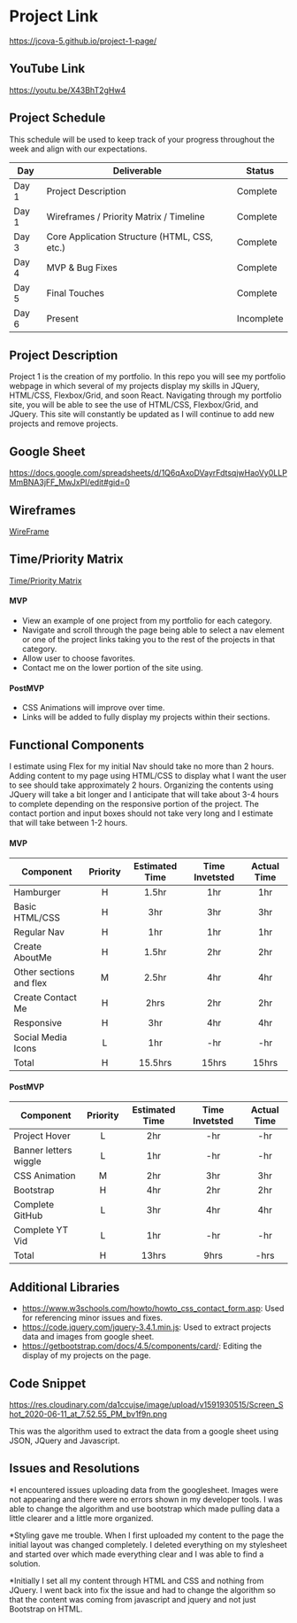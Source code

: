 # Project Link

https://jcova-5.github.io/project-1-page/

## YouTube Link

https://youtu.be/X43BhT2gHw4

## Project Schedule

This schedule will be used to keep track of your progress throughout the week and align with our expectations.  


|  Day | Deliverable | Status
|---|---| ---|
|Day 1| Project Description | Complete
|Day 1| Wireframes / Priority Matrix / Timeline | Complete
|Day 3| Core Application Structure (HTML, CSS, etc.) | Complete
|Day 4| MVP & Bug Fixes | Complete
|Day 5| Final Touches | Complete
|Day 6| Present | Incomplete


## Project Description

Project 1 is the creation of my portfolio. In this repo you will see my portfolio webpage in which several of my projects display my skills in JQuery, HTML/CSS, Flexbox/Grid, and soon React. Navigating through my portfolio site, you will be able to see the use of HTML/CSS, Flexbox/Grid, and JQuery. This site will constantly be updated as I will continue to add new projects and remove projects. 

## Google Sheet

https://docs.google.com/spreadsheets/d/1Q6qAxoDVayrFdtsqjwHaoVy0LLPMmBNA3jFF_MwJxPI/edit#gid=0

## Wireframes

[WireFrame](https://www.figma.com/file/z9tyc9XTJXGGIBbI787nte/Untitled?node-id=0%3A1)

## Time/Priority Matrix 

[Time/Priority Matrix](https://www.figma.com/file/q3dfFMsRx5wq8gVjxL2kD1/Untitled?node-id=0%3A1)


#### MVP 

- View an example of one project from my portfolio for each category.
- Navigate and scroll through the page being able to select a nav element 	or one of the project links taking you to the rest of the projects in that category.
- Allow user to choose favorites.
- Contact me on the lower portion of the site using.

#### PostMVP 

- CSS Animations will improve over time.
- Links will be added to fully display my projects within their sections.


## Functional Components

I estimate using Flex for my initial Nav should take no more than 2 hours. Adding content to my page using HTML/CSS to display what I want the user to see should take approximately 2 hours. Organizing the contents using JQuery will take a bit longer and I anticipate that will take about 3-4 hours to complete depending on the responsive portion of the project. The contact portion and input boxes should not take very long and I estimate that will take between 1-2 hours.

#### MVP
| Component | Priority | Estimated Time | Time Invetsted | Actual Time |
| --- | :---: |  :---: | :---: | :---: |
| Hamburger | H | 1.5hr | 1hr | 1hr|
| Basic HTML/CSS | H | 3hr | 3hr | 3hr|
| Regular Nav | H | 1hr | 1hr | 1hr|
| Create AboutMe | H | 1.5hr| 2hr | 2hr |
| Other sections and flex| M | 2.5hr | 4hr | 4hr|
| Create Contact Me | H | 2hrs| 2hr | 2hr |
| Responsive | H | 3hr | 4hr | 4hr|
| Social Media Icons | L | 1hr | -hr | -hr|
| Total | H | 15.5hrs| 15hrs | 15hrs |

#### PostMVP
| Component | Priority | Estimated Time | Time Invetsted | Actual Time |
| --- | :---: |  :---: | :---: | :---: |
| Project Hover | L | 2hr | -hr | -hr|
| Banner letters wiggle | L | 1hr | -hr | -hr|
| CSS Animation | M | 2hr | 3hr | 3hr|
| Bootstrap | H | 4hr | 2hr | 2hr|
| Complete GitHub | L | 3hr | 4hr | 4hr|
| Complete YT Vid | L | 1hr | -hr | -hr|
| Total | H | 13hrs| 9hrs | -hrs |

## Additional Libraries
 - https://www.w3schools.com/howto/howto_css_contact_form.asp: Used for referencing minor issues and fixes.
 - https://code.jquery.com/jquery-3.4.1.min.js: Used to extract projects data and images from google sheet.
 - https://getbootstrap.com/docs/4.5/components/card/: Editing the display of my projects on the page.
 

## Code Snippet

https://res.cloudinary.com/da1ccujse/image/upload/v1591930515/Screen_Shot_2020-06-11_at_7.52.55_PM_bv1f9n.png

This was the algorithm used to extract the data from a google sheet using JSON, JQuery and Javascript.

## Issues and Resolutions
 *I encountered issues uploading data from the googlesheet. Images were not appearing and there were no errors shown in my developer tools. I was able to change the algorithm and use bootstrap which made pulling data a little clearer and a little more organized.

 *Styling gave me trouble. When I first uploaded my content to the page the initial layout was changed completely. I deleted everything on my stylesheet and started over which made everything clear and I was able to find a solution.

 *Initially I set all my content through HTML and CSS and nothing from JQuery. I went back into fix the issue and had to change the algorithm so that the content was coming from javascript and jquery and not just Bootstrap on HTML.


